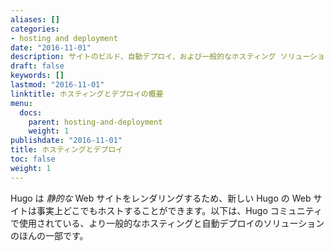 ```yaml
---
aliases: []
categories:
- hosting and deployment
date: "2016-11-01"
description: サイトのビルド、自動デプロイ、および一般的なホスティング ソリューション。
draft: false
keywords: []
lastmod: "2016-11-01"
linktitle: ホスティングとデプロイの概要
menu:
  docs:
    parent: hosting-and-deployment
    weight: 1
publishdate: "2016-11-01"
title: ホスティングとデプロイ
toc: false
weight: 1
---
```


Hugo は *静的な* Web サイトをレンダリングするため、新しい Hugo の Web サイトは事実上どこでもホストすることができます。以下は、Hugo コミュニティで使用されている、より一般的なホスティングと自動デプロイのソリューションのほんの一部です。
